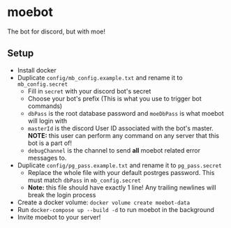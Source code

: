 # moebot
The bot for discord, but with moe!

## Setup
* Install docker
* Duplicate `config/mb_config.example.txt` and rename it to `mb_config.secret`
    * Fill in `secret` with your discord bot's secret
    * Choose your bot's prefix (This is what you use to trigger bot commands)
    * `dbPass` is the root database password and `moeDbPass` is what moebot will login with
    * `masterId` is the discord User ID associated with the bot's master. __NOTE:__ this user can perform any command on any server that this bot is a part of!
    * `debugChannel` is the channel to send __all__ moebot related error messages to.
* Duplicate `config/pg_pass.example.txt` and rename it to `pg_pass.secret`
    * Replace the whole file with your default postrges password. This must match `dbPass` in `mb_config.secret`
    * __Note:__ this file should have exactly 1 line! Any trailing newlines will break the login process 
* Create a docker volume: `docker volume create moebot-data`
* Run `docker-compose up --build -d` to run moebot in the background
* Invite moebot to your server!
